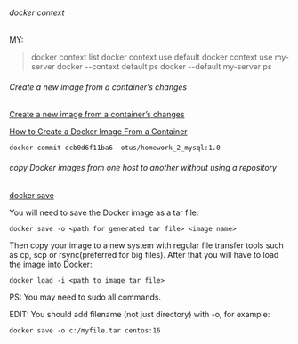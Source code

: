 ###### docker context
MY:
> docker context list
> docker context use default
> docker context use my-server
> docker --context default ps
> docker --default my-server ps

###### Create a new image from a container’s changes
[Create a new image from a container’s changes](https://docs.docker.com/engine/reference/commandline/commit/)

[How to Create a Docker Image From a Container](https://www.sentinelone.com/blog/create-docker-image/)


    docker commit dcb0d6f11ba6  otus/homework_2_mysql:1.0

###### copy Docker images from one host to another without using a repository

[docker save](https://docs.docker.com/engine/reference/commandline/save/)

You will need to save the Docker image as a tar file:

    docker save -o <path for generated tar file> <image name>
Then copy your image to a new system with regular file transfer tools such as cp, scp or rsync(preferred for big files). After that you will have to load the image into Docker:

    docker load -i <path to image tar file>

PS: You may need to sudo all commands.

EDIT: You should add filename (not just directory) with -o, for example:

    docker save -o c:/myfile.tar centos:16

